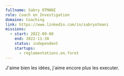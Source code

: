 ```yaml
---
fullname: Sabry OTMANI
role: Coach en Investigation
domaine: Coaching
link: https://www.linkedin.com/in/sabryotmani
missions:
  - start: 2022-09-08
    end: 2022-11-30
    status: independent
    startups:
      - reglementations.en.foret
---
```

J'aime bien les idées, j'aime encore plus les executer.